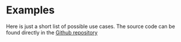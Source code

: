 # Examples

Here is just a short list of possible use cases. The source code can be found directly in the [Github repository](https://github.com/httpyac/httpyac.github.io/tree/main/examples)
